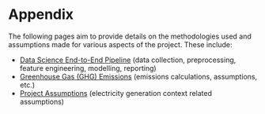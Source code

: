 # Appendix

The following pages aim to provide details on the methodologies used and assumptions made for various aspects of the project. These include:
- [Data Science End-to-End Pipeline](https://devanshmalik.github.io/emissions-oracle/data_science_pipeline.html) (data collection, preprocessing, feature engineering, modelling, reporting)
- [Greenhouse Gas (GHG) Emissions](https://devanshmalik.github.io/emissions-oracle/ghg_emissions.html) (emissions calculations, assumptions, etc.)
- [Project Assumptions](https://devanshmalik.github.io/emissions-oracle/project_assumptions.html) (electricity generation context related assumptions)
